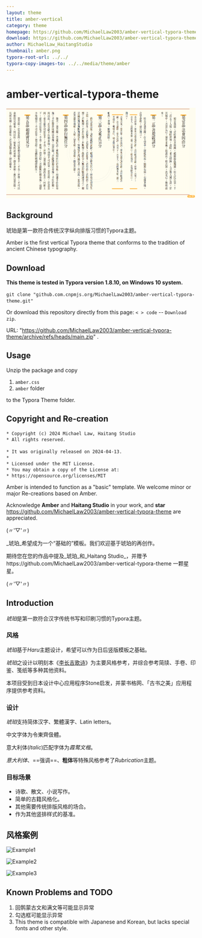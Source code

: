 ```yaml
---
layout: theme
title: amber-vertical
category: theme
homepage: https://github.com/MichaelLaw2003/amber-vertical-typora-theme/tree/main
download: https://github.com/MichaelLaw2003/amber-vertical-typora-theme/archive/refs/heads/main.zip
author: MichaelLaw_HaitangStudio
thumbnail: amber.png
typora-root-url: ../../
typora-copy-images-to: ../../media/theme/amber
---
```


# amber-vertical-typora-theme

![heading](../../media/theme/amber/heading.png)

## Background

琥珀是第一款符合传统汉字纵向排版习惯的Typora主题。 

Amber is the first vertical Typora theme that conforms to the tradition of ancient Chinese typography.

## Download 
**This theme is tested in Typora version 1.8.10, on Windows 10 system.**

``` git clone "github.com.cnpmjs.org/MichaelLaw2003/amber-vertical-typora-theme.git" ```

Or download this repository directly from this page: `< > code` -- `Download zip`.

URL: "https://github.com/MichaelLaw2003/amber-vertical-typora-theme/archive/refs/heads/main.zip" .

## Usage
Unzip the package and copy 
1. `amber.css`
2. `amber` folder

to the Typora Theme folder.

## Copyright and Re-creation
```
* Copyright (c) 2024 Michael Law, Haitang Studio  
* All rights reserved.

* It was originally released on 2024-04-13.  
*  
* Licensed under the MIT License.
* You may obtain a copy of the License at:  
* https://opensource.org/licenses/MIT
```
  
Amber is intended to function as a "basic" template. We welcome minor or major Re-creations based on Amber.

Acknowledge **Amber** and **Haitang Studio** in your work, and **star** https://github.com/MichaelLaw2003/amber-vertical-typora-theme are appreciated.

(〃'▽'〃)

_琥珀_希望成为一个“基础的”模板。我们欢迎基于琥珀的再创作。

期待您在您的作品中提及_琥珀_和_Haitang Studio_，并赠予https://github.com/MichaelLaw2003/amber-vertical-typora-theme 一颗星星。

(〃'▽'〃)

## Introduction

*琥珀*是第一款符合汉字传统书写和印刷习惯的Typora主题。

### 风格

*琥珀*基于*Haru*主题设计，希望可以作为日后竖版模板之基础。

*琥珀*之设计以明刻本《[李长吉歌诗](https://old.shuge.org/ebook/li-changji-ge-shi/)》为主要风格参考，并综合参考简牍、手卷、印鉴、笺纸等多种其他资料。

本项目受到日本设计中心应用程序Stone启发，并蒙书格网、「古书之美」应用程序提供参考资料。

### 设计

*琥珀*支持简体汉字、繁體漢字、Latin letters。

中文字体为令東齊伋體。

意大利体(*Italic*)匹配字体为*霞鹜文楷*。

*意大利体*、==强调==、**粗体**等特殊风格参考了*Rubrication*主题。

### 目标场景

- 诗歌、散文、小说写作。
- 简单的古籍风格化。
- 其他需要传统排版风格的场合。
- 作为其他竖排样式的基准。

## 风格案例

![Example1](../../media/theme/amber/Example1.png)

![Example2](../../media/theme/amber/Example2.png)

![Example3](../../media/theme/amber/Example3.png)

## Known Problems and TODO
1. 回鹘蒙古文和满文等可能显示异常
2. 勾选框可能显示异常
3. This theme is compatible with Japanese and Korean, but lacks special fonts and other style.
